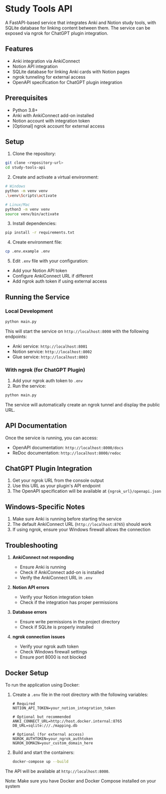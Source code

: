# Study Tools API

A FastAPI-based service that integrates Anki and Notion study tools, with SQLite database for linking content between them. The service can be exposed via ngrok for ChatGPT plugin integration.

## Features

- Anki integration via AnkiConnect
- Notion API integration
- SQLite database for linking Anki cards with Notion pages
- ngrok tunneling for external access
- OpenAPI specification for ChatGPT plugin integration

## Prerequisites

- Python 3.8+
- Anki with AnkiConnect add-on installed
- Notion account with integration token
- [Optional] ngrok account for external access

## Setup

1. Clone the repository:
```bash
git clone <repository-url>
cd study-tools-api
```

2. Create and activate a virtual environment:
```bash
# Windows
python -m venv venv
.\venv\Scripts\activate

# Linux/Mac
python3 -m venv venv
source venv/bin/activate
```

3. Install dependencies:
```bash
pip install -r requirements.txt
```

4. Create environment file:
```bash
cp .env.example .env
```

5. Edit `.env` file with your configuration:
- Add your Notion API token
- Configure AnkiConnect URL if different
- Add ngrok auth token if using external access

## Running the Service

### Local Development

```bash
python main.py
```

This will start the service on `http://localhost:8000` with the following endpoints:
- Anki service: `http://localhost:8001`
- Notion service: `http://localhost:8002`
- Glue service: `http://localhost:8003`

### With ngrok (for ChatGPT Plugin)

1. Add your ngrok auth token to `.env`
2. Run the service:
```bash
python main.py
```

The service will automatically create an ngrok tunnel and display the public URL.

## API Documentation

Once the service is running, you can access:
- OpenAPI documentation: `http://localhost:8000/docs`
- ReDoc documentation: `http://localhost:8000/redoc`

## ChatGPT Plugin Integration

1. Get your ngrok URL from the console output
2. Use this URL as your plugin's API endpoint
3. The OpenAPI specification will be available at `{ngrok_url}/openapi.json`

## Windows-Specific Notes

1. Make sure Anki is running before starting the service
2. The default AnkiConnect URL (`http://localhost:8765`) should work
3. If using ngrok, ensure your Windows firewall allows the connection

## Troubleshooting

1. **AnkiConnect not responding**
   - Ensure Anki is running
   - Check if AnkiConnect add-on is installed
   - Verify the AnkiConnect URL in `.env`

2. **Notion API errors**
   - Verify your Notion integration token
   - Check if the integration has proper permissions

3. **Database errors**
   - Ensure write permissions in the project directory
   - Check if SQLite is properly installed

4. **ngrok connection issues**
   - Verify your ngrok auth token
   - Check Windows firewall settings
   - Ensure port 8000 is not blocked

## Docker Setup

To run the application using Docker:

1. Create a `.env` file in the root directory with the following variables:
   ```
   # Required
   NOTION_API_TOKEN=your_notion_integration_token

   # Optional but recommended
   ANKI_CONNECT_URL=http://host.docker.internal:8765
   DB_URL=sqlite:///./mapping.db

   # Optional (for external access)
   NGROK_AUTHTOKEN=your_ngrok_authtoken
   NGROK_DOMAIN=your_custom_domain_here
   ```

2. Build and start the containers:
   ```bash
   docker-compose up --build
   ```

The API will be available at `http://localhost:8000`.

Note: Make sure you have Docker and Docker Compose installed on your system 